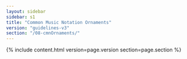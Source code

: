```yaml
---
layout: sidebar
sidebar: s1
title: "Common Music Notation Ornaments"
version: "guidelines-v3"
section: "/08-cmnOrnaments/"
---
```

{% include content.html version=page.version section=page.section %}